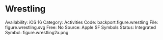 # Wrestling

Availability: iOS 16
Category: Activities
Code: backport.figure.wrestling
File: figure.wrestling.svg
Free: No
Source: Apple SF Symbols
Status: Integrated
Symbol: figure.wrestling2x.png